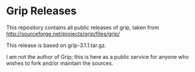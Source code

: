 # Grip Releases

This repository contains all public releases of grip, taken from
<http://sourceforge.net/projects/grip/files/grip/>

This release is based on grip-3.1.1.tar.gz.

I am not the author of Grip; this is here as a public service for
anyone who wishes to fork and/or maintain the sources.

